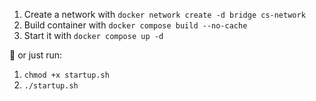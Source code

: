 1. Create a network with `docker network create -d bridge cs-network`
2. Build container with `docker compose build --no-cache`
3. Start it with `docker compose up -d`

🤪 or just run:
1. `chmod +x startup.sh`
2. `./startup.sh`
